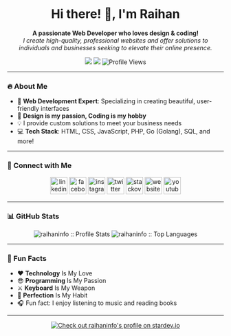 <h1 align="center">Hi there! 👋, I'm Raihan</h1>

<p align="center">
   <b>A passionate Web Developer who loves design & coding!</b>  
   <br>
   <i>I create high-quality, professional websites and offer solutions to individuals and businesses seeking to elevate their online presence.</i>
</p>

<p align="center">
   <a href="https://www.raihaninfo.com/"><img src="https://img.shields.io/badge/Website-raihaninfo.com-blue?style=flat-square&logo=google-chrome&logoColor=white"/></a>
   <a href="https://github.com/raihaninfo"><img src="https://img.shields.io/github/followers/raihaninfo?label=GitHub&style=flat-square&logo=github"/></a>
   <img src="https://gpvc.arturio.dev/raihaninfo" alt="Profile Views"/>
</p>

---

### 🔥 About Me

- 🌟 **Web Development Expert**: Specializing in creating beautiful, user-friendly interfaces  
- 🎨 **Design is my passion, Coding is my hobby**  
- 💡 I provide custom solutions to meet your business needs  
- 💻 **Tech Stack**: HTML, CSS, JavaScript, PHP, Go (Golang), SQL, and more!

---

### 💼 Connect with Me
<p align="center">
   <a href="https://www.linkedin.com/in/raihaninfo/"><img src="https://img.icons8.com/color/48/000000/linkedin-circled--v1.png" alt="linkedin" height="40"/></a> 
   <a href="https://www.facebook.com/raihan.mahmudi.50"><img src="https://img.icons8.com/color/48/000000/facebook-circled--v5.png" alt="facebook" height="40"/></a> 
   <a href="https://www.instagram.com/Raihan_Info/"><img src="https://img.icons8.com/color/48/000000/instagram-new--v2.png" alt="instagram" height="40"/></a> 
   <a href="https://twitter.com/mdabraihan40"><img src="https://img.icons8.com/ios-filled/50/4a90e2/twitter-circled--v1.png" alt="twitter" height="40"/></a> 
   <a href="https://stackoverflow.com/users/14877727/md-abu-raihan"><img src="https://img.icons8.com/fluency/48/4a90e2/stackoverflow.png" alt="stackoverflow" height="40"/></a> 
   <a href="https://www.raihaninfo.com/"><img src="https://img.icons8.com/fluency/48/4a90e2/domain.png" alt="website" height="40"/></a> 
   <a href="https://youtube.com/learnwithraihan"><img src="https://img.icons8.com/fluency/48/4a90e2/youtube.png" alt="youtube" height="40"/></a>
</p>

---

### 📊 GitHub Stats
<p align="center">
   <img src="https://github-readme-stats.vercel.app/api?username=raihaninfo&show_icons=true&theme=dark&hide_border=true" width="" alt="raihaninfo :: Profile Stats"/>
   <img src="https://github-readme-stats.vercel.app/api/top-langs/?username=raihaninfo&langs_count=10&theme=tokyonight&layout=compact&hide_border=true" width="" alt="raihaninfo :: Top Languages"/>
</p>

---

### 🎯 Fun Facts

- ❤️ **Technology** Is My Love  
- 😎 **Programming** Is My Passion  
- ⚔ **Keyboard** Is My Weapon  
- 🥰 **Perfection** Is My Habit  
- 🎧 Fun fact: I enjoy listening to music and reading books

---

<p align="center">
   <a href="https://stardev.io/developers/raihaninfo"><img src="https://stardev.io/developers/raihaninfo/badge/languages/global.svg" alt="Check out raihaninfo's profile on stardev.io"/></a>
</p>
